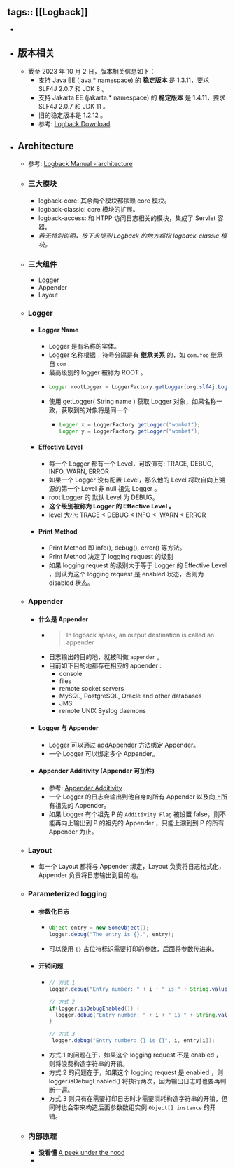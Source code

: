 tags:: [[Logback]]
---

-
- ## 版本相关
	- 截至 2023 年 10 月 2 日，版本相关信息如下：
		- 支持 Java EE (java.* namespace) 的 **稳定版本** 是 1.3.11，要求 SLF4J 2.0.7 和 JDK 8 。
		- 支持 Jakarta EE (jakarta.* namespace) 的 **稳定版本** 是 1.4.11，要求 SLF4J 2.0.7 和 JDK 11 。
		- 旧的稳定版本是 1.2.12 。
		- 参考: [Logback Download](https://logback.qos.ch/download.html)
- ## Architecture
	- 参考: [Logback Manual - architecture](https://logback.qos.ch/manual/architecture.html)
	- ### 三大模块
		- logback-core: 其余两个模块都依赖 core 模块。
		- logback-classic: core 模块的扩展。
		- logback-access: 和 HTPP 访问日志相关的模块，集成了 Servlet 容器。
		- *若无特别说明，接下来提到 Logback 的地方都指 logback-classic 模块。*
	- ### 三大组件
		- Logger
		- Appender
		- Layout
	- ### Logger
		- #### Logger Name
			- Logger 是有名称的实体。
			- Logger 名称根据 `.` 符号分隔是有 **继承关系** 的，如 `com.foo` 继承自 `com` .
			- 最高级别的 logger 被称为 ROOT 。
			- ``` java
			  Logger rootLogger = LoggerFactory.getLogger(org.slf4j.Logger.ROOT_LOGGER_NAME);
			  ```
			- 使用 getLogger( String name ) 获取 Logger 对象，如果名称一致，获取到的对象将是同一个
				- ``` java
				  Logger x = LoggerFactory.getLogger("wombat"); 
				  Logger y = LoggerFactory.getLogger("wombat");
				  ```
		- #### Effective Level
			- 每一个 Logger 都有一个 Level，可取值有: TRACE, DEBUG, INFO, WARN, ERROR
			- 如果一个 Logger 没有配置 Level，那么他的 Level 将取自向上溯源的第一个 Level 非 null 祖先 Logger 。
			- root Logger 的 默认 Level 为 DEBUG。
			- **这个级别被称为 Logger 的 Effective Level 。**
			- level 大小: TRACE < DEBUG < INFO <  WARN < ERROR
		- #### Print Method
			- Print Method 即 info(), debug(), error() 等方法。
			- Print Method 决定了 logging request 的级别
			- 如果 logging request 的级别大于等于 Logger 的 Effective Level ，则认为这个 logging request 是 enabled 状态，否则为 disabled 状态。
	- ### Appender
		- #### 什么是 Appender
			- > In logback speak, an output destination is called an appender
			- 日志输出的目的地，就被叫做 `appender` 。
			- 目前如下目的地都存在相应的 appender :
				- console
				- files
				- remote socket servers
				- MySQL, PostgreSQL, Oracle and other databases
				- JMS
				- remote UNIX Syslog daemons
		- #### Logger 与 Appender
			- Logger 可以通过 [addAppender](https://logback.qos.ch/apidocs/ch/qos/logback/classic/Logger.html#addAppender(ch.qos.logback.core.Appender)) 方法绑定 Appender。
			- 一个 Logger 可以绑定多个 Appender。
		- #### Appender Additivity (Appender 可加性)
			- 参考: [Appender Additivity](https://logback.qos.ch/manual/architecture.html#additivity)
			- 一个 Logger 的日志会输出到他自身的所有 Appender 以及向上所有祖先的 Appender。
			- 如果 Logger 有个祖先 P 的 `Additivity Flag` 被设置 false，则不能再向上输出到 P 的祖先的 Appender ，只能上溯到到 P 的所有 Appender 为止。
	- ### Layout
		- 每一个 Layout 都将与 Appender 绑定，Layout 负责将日志格式化，Appender 负责将日志输出到目的地。
	- ### Parameterized logging
		- #### 参数化日志
			- ``` java
			  Object entry = new SomeObject(); 
			  logger.debug("The entry is {}.", entry);
			  ```
			- 可以使用 `{}` 占位符标识需要打印的参数，后面将参数传进来。
		- #### 开销问题
			- ```java
			  // 方式 1
			  logger.debug("Entry number: " + i + " is " + String.valueOf(entry[i]));
			  
			  // 方式 2
			  if(logger.isDebugEnabled()) { 
			    logger.debug("Entry number: " + i + " is " + String.valueOf(entry[i]));
			  }
			  
			  // 方式 3
			   logger.debug("Entry number: {} is {}", i, entry[i]);
			  ```
			- 方式 1 的问题在于，如果这个 logging request 不是 enabled ，则将浪费构造字符串的开销。
			- 方式 2 的问题在于，如果这个 logging request 是 enabled ，则 logger.isDebugEnabled() 将执行两次，因为输出日志时也要再判断一遍。
			- 方式 3 则只有在需要打印日志时才需要消耗构造字符串的开销，但同时也会带来构造后面参数数组实例 `Object[] instance` 的开销。
	- ### 内部原理
		- **没看懂** [A peek under the hood](https://logback.qos.ch/manual/architecture.html#additivity)
		-